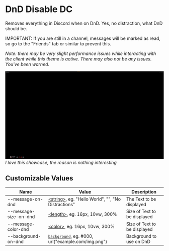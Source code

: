 # DnD Disable DC
Removes everything in Discord when on DnD.
Yes, no distraction, what DnD should be.

IMPORTANT: If you are still in a channel, messages will be marked as read, so go to the "Friends" tab or similar to prevent this.

*Note: there may be very slight performance issues while interacting with the client while this theme is active. There may also not be any issues. You've been warned.*

![Showcase](./showcase.png) *I love this showcase, the reason is nothing interesting*

## Customizable Values
Name | Value | Description
-|-|-
--message-on-dnd | [\<string\>](https://developer.mozilla.org/en-US/docs/Web/CSS/string), eg. "Hello World", "", "No Distractions" | The Text to be displayed
--message-size-on-dnd | [\<length\>](https://developer.mozilla.org/en-US/docs/Web/CSS/string), eg. 16px, 10vw, 300% | Size of Text to be displayed
--message-color-dnd | [\<color\>](https://developer.mozilla.org/en-US/docs/Web/CSS/color_value), eg. 16px, 10vw, 300% | Size of Text to be displayed
--background-on-dnd | [`background`](https://developer.mozilla.org/en-US/docs/Web/CSS/background), eg. #000, url("example.com/img.png") | Background to use on DnD
